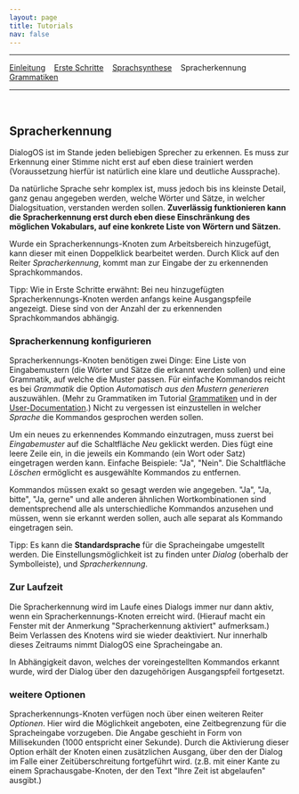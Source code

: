 ```yaml
---
layout: page
title: Tutorials
nav: false
---
```


---
[Einleitung](/tutorials.html) &nbsp;&nbsp; [Erste Schritte](ersteschritte.html) &nbsp;&nbsp; [Sprachsynthese](sprachsynthese.html) &nbsp;&nbsp; Spracherkennung &nbsp;&nbsp; [Grammatiken](grammatiken.html) &nbsp;&nbsp;

---
&nbsp;
## Spracherkennung

DialogOS ist im Stande jeden beliebigen Sprecher zu erkennen. Es muss zur Erkennung einer Stimme nicht erst auf eben diese trainiert werden 
(Voraussetzung hierfür ist natürlich eine klare und deutliche Aussprache).	

Da natürliche Sprache sehr komplex ist, muss jedoch bis ins kleinste 
Detail, ganz genau angegeben werden, welche Wörter und Sätze, in welcher 
Dialogsituation, verstanden werden sollen. **Zuverlässig funktionieren kann die Spracherkennung erst durch eben diese Einschränkung 
des möglichen Vokabulars, auf eine konkrete Liste von Wörtern und Sätzen.**

Wurde ein Spracherkennungs-Knoten zum Arbeitsbereich hinzugefügt, kann dieser mit einen Doppelklick bearbeitet werden. 
Durch Klick auf den Reiter *Spracherkennung*, kommt man zur Eingabe der zu erkennenden Sprachkommandos. 

Tipp: Wie in Erste Schritte erwähnt: Bei neu hinzugefügten Spracherkennungs-Knoten werden anfangs keine Ausgangspfeile angezeigt. Diese sind von der Anzahl der zu erkennenden Sprachkommandos abhängig.

### Spracherkennung konfigurieren
Spracherkennungs-Knoten benötigen zwei Dinge: Eine Liste von Eingabemustern (die Wörter und Sätze die erkannt werden sollen) und eine Grammatik, auf welche die Muster passen. 
Für einfache Kommandos reicht es bei *Grammatik* die Option *Automatisch aus den Mustern generieren* auszuwählen. 
(Mehr zu Grammatiken im Tutorial [Grammatiken](grammatiken.html) und in der [User-Documentation](/userdocumentation.html).) 
Nicht zu vergessen ist einzustellen in welcher *Sprache* die Kommandos gesprochen werden sollen.
 
Um ein neues zu erkennendes Kommando einzutragen, muss zuerst bei *Eingabemuster* auf die Schaltfläche *Neu* geklickt werden. 
Dies fügt eine leere Zeile ein, in die jeweils ein Kommando (ein Wort oder Satz) eingetragen werden kann. Einfache Beispiele: "Ja", "Nein". 
Die Schaltfläche *Löschen* ermöglicht es ausgewählte Kommandos zu entfernen. 

Kommandos müssen exakt so gesagt werden wie angegeben. "Ja", "Ja, bitte", "Ja, gerne" und alle anderen ähnlichen Wortkombinationen sind 
dementsprechend alle als unterschiedliche Kommandos anzusehen und müssen, wenn sie erkannt werden sollen, auch alle separat als Kommando 
eingetragen sein.

Tipp: Es kann die **Standardsprache** für die Spracheingabe umgestellt werden. Die Einstellungsmöglichkeit ist zu finden unter *Dialog* 
(oberhalb der Symbolleiste), und *Spracherkennung*. 

### Zur Laufzeit
Die Spracherkennung wird im Laufe eines Dialogs immer nur dann aktiv, wenn ein Spracherkennungs-Knoten erreicht wird. (Hierauf macht ein Fenster mit 
der Anmerkung "Spracherkennung aktiviert" aufmerksam.) Beim Verlassen des Knotens wird sie wieder deaktiviert. 
Nur innerhalb dieses Zeitraums nimmt DialogOS eine Spracheingabe an.

In Abhängigkeit davon, welches der voreingestellten Kommandos erkannt wurde, wird der Dialog über den dazugehörigen Ausgangspfeil fortgesetzt.

### weitere Optionen
Spracherkennungs-Knoten verfügen noch über einen weiteren Reiter *Optionen*. Hier wird die Möglichkeit angeboten, eine Zeitbegrenzung für die 
Spracheingabe vorzugeben. Die Angabe geschieht in Form von Millisekunden (1000 entspricht einer Sekunde). 
Durch die Aktivierung dieser Option erhält der Knoten einen zusätzlichen Ausgang, über den der Dialog im Falle einer Zeitüberschreitung 
fortgeführt wird. (z.B. mit einer Kante zu einem Sprachausgabe-Knoten, der den Text "Ihre Zeit ist abgelaufen" ausgibt.) 

